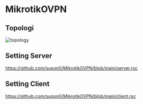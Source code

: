 # MikrotikOVPN
## Topologi
![topology](https://user-images.githubusercontent.com/12297168/113496955-0f6e0b80-9529-11eb-8a91-6dae31252803.png)

## Setting Server
https://github.com/supon0/MikrotikOVPN/blob/main/server.rsc

## Setting Client
https://github.com/supon0/MikrotikOVPN/blob/main/client.rsc
